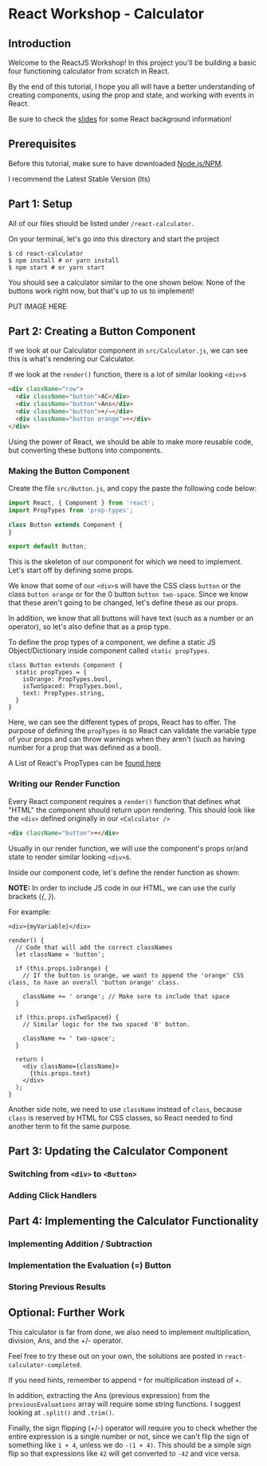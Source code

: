 # React Workshop - Calculator

## Introduction
Welcome to the ReactJS Workshop! In this project you'll be building a basic four functioning calculator from scratch in React.

By the end of this tutorial, I hope you all will have a better understanding of creating components, using the prop and state, and working with events in React.

Be sure to check the [slides](https://docs.google.com/presentation/d/1y2mXW6CcVWq6aSKoHpaVXErziWts0eYvW9ICelN3grY/edit#slide=id.p) for some React background information!

## Prerequisites
Before this tutorial, make sure to have downloaded [Node.js/NPM](https://nodejs.org/en/).

I recommend the Latest Stable Version (lts)

## Part 1: Setup
All of our files should be listed under `/react-calculator`.

On your terminal, let's go into this directory and start the project

```shell
$ cd react-calculator
$ npm install # or yarn install
$ npm start # or yarn start
```

You should see a calculator similar to the one shown below. None of the buttons work right now, but that's up to us to implement!

PUT IMAGE HERE


## Part 2: Creating a Button Component
If we look at our Calculator component in `src/Calculator.js`, we can see this is what's rendering our Calculator.

If we look at the `render()` function, there is a lot of similar looking `<div>`s

```html
<div className="row">
  <div className="button">AC</div>
  <div className="button">Ans</div>
  <div className="button">+/−</div>
  <div className="button orange">÷</div>
</div>
```

Using the power of React, we should be able to make more reusable code, but converting these buttons into components.


### Making the Button Component
Create the file `src/Button.js`, and copy the paste the following code below:

```js
import React, { Component } from 'react';
import PropTypes from 'prop-types';

class Button extends Component {
}

export default Button;
```

This is the skeleton of our component for which we need to implement. Let's start off by defining some props.

We know that some of our `<div>`s will have the CSS class `button` or the class `button orange` or for the 0 button `button two-space`. Since we know that these aren't going to be changed, let's define these as our props.

In addition, we know that all buttons will have text (such as a number or an operator), so let's also define that as a prop type.

To define the prop types of a component, we define a static JS Object/Dictionary inside component called `static propTypes`.

```JS
class Button extends Component {
  static propTypes = {
    isOrange: PropTypes.bool,
    isTwoSpaced: PropTypes.bool,
    text: PropTypes.string,
  }
}
```

Here, we can see the different types of props, React has to offer. The purpose of defining the `propTypes` is so React can validate the variable type of your props and can throw warnings when they aren't (such as having number for a prop that was defined as a bool).

A List of React's PropTypes can be [found here](https://reactjs.org/docs/typechecking-with-proptypes.html)

### Writing our Render Function
Every React component requires a `render()` function that defines what "HTML" the component should return upon rendering. This should look like the `<div>` defined originally in our `<Calculator />`

```HTML
<div className="button">+</div>
```

Usually in our render function, we will use the component's props or/and state to render similar looking `<div>`s.

Inside our component code, let's define the render function as shown:

**NOTE:** In order to include JS code in our HTML, we can use the curly brackets (*{*, *}*).

For example:
```JSX
<div>{myVariable}</div>
```


```JSX
render() {
  // Code that will add the correct classNames
  let className = 'button';

  if (this.props.isOrange) {
    // If the button is orange, we want to append the 'orange' CSS class, to have an overall 'button orange' class.

    className += ' orange'; // Make sure to include that space
  }

  if (this.props.isTwoSpaced) {
    // Similar logic for the two spaced '0' button.

    className += ' two-space';
  }

  return (
    <div className={className}>
      {this.props.text}
    </div>
  );
}
```

Another side note, we need to use `className` instead of `class`, because `class` is reserved by HTML for CSS classes, so React needed to find another term to fit the same purpose.

## Part 3: Updating the Calculator Component

### Switching from `<div>` to `<Button>`
### Adding Click Handlers

## Part 4: Implementing the Calculator Functionality

### Implementing Addition / Subtraction

### Implementation the Evaluation (=) Button

### Storing Previous Results

## Optional: Further Work
This calculator is far from done, we also need to implement multiplication, division, Ans, and the +/- operator.

Feel free to try these out on your own, the solutions are posted in `react-calculator-completed`.

If you need hints, remember to append `*` for multiplication instead of `×`.

In addition, extracting the Ans (previous expression) from the `previousEvaluations` array will require some string functions. I suggest looking at `.split()` and `.trim()`.

Finally, the sign flipping (+/-) operator will require you to check whether the entire expression is a single number or not, since we can't flip the sign of something like `1 + 4`, unless we do `-(1 + 4)`. This should be a simple sign flip so that expressions like `42` will get converted to `-42` and vice versa.
